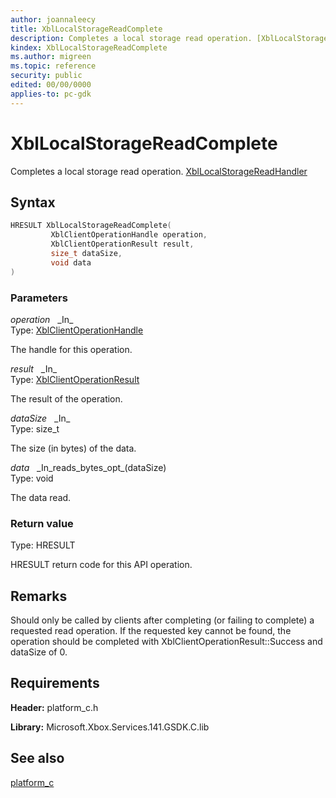 ```yaml
---
author: joannaleecy
title: XblLocalStorageReadComplete
description: Completes a local storage read operation. [XblLocalStorageReadHandler](xbllocalstoragereadhandler.md)
kindex: XblLocalStorageReadComplete
ms.author: migreen
ms.topic: reference
security: public
edited: 00/00/0000
applies-to: pc-gdk
---
```


# XblLocalStorageReadComplete  

Completes a local storage read operation. [XblLocalStorageReadHandler](xbllocalstoragereadhandler.md)  

## Syntax  
  
```cpp
HRESULT XblLocalStorageReadComplete(  
         XblClientOperationHandle operation,  
         XblClientOperationResult result,  
         size_t dataSize,  
         void data  
)  
```  
  
### Parameters  
  
*operation* &nbsp;&nbsp;\_In\_  
Type: [XblClientOperationHandle](../handles/xblclientoperationhandle.md)  
  
The handle for this operation.  
  
*result* &nbsp;&nbsp;\_In\_  
Type: [XblClientOperationResult](../enums/xblclientoperationresult.md)  
  
The result of the operation.  
  
*dataSize* &nbsp;&nbsp;\_In\_  
Type: size_t  
  
The size (in bytes) of the data.  
  
*data* &nbsp;&nbsp;\_In\_reads\_bytes\_opt\_(dataSize)  
Type: void  
  
The data read.  
  
  
### Return value  
Type: HRESULT
  
HRESULT return code for this API operation.
  
## Remarks  
  
Should only be called by clients after completing (or failing to complete) a requested read operation. If the requested key cannot be found, the operation should be completed with XblClientOperationResult::Success and dataSize of 0.
  
## Requirements  
  
**Header:** platform_c.h
  
**Library:** Microsoft.Xbox.Services.141.GSDK.C.lib
  
## See also  
[platform_c](../platform_c_members.md)  
  
  